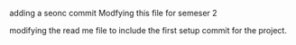 

adding a seonc commit 
Modfying this file for semeser 2

modifying the read me file to include the first setup commit for the project.

